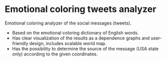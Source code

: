 # Emotional coloring tweets analyzer

Emotional coloring analyzer of the social messages (tweets).
+ Based on the emotional coloring dictionary of English words.
+ Has clear visualization of the results as a dependence graphs and user-friendly design, includes scalable world map.
+ Has the possibility to determine the source of the message (USA state only) according to the given coordinates.
